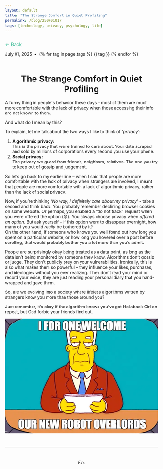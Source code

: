 ```yaml
---
layout: default
title: "The Strange Comfort in Quiet Profiling"
permalink: /blog/25070101/
tags: [technology, privacy, psychology, life]
---
```


<!-- Back Button (Top Left) -->
<div style="margin: 2em 0 1em 0;">
  <a href="{{ '/blog/' | relative_url }}" style="color: #49bf9d; font-size: 1.1em; font-weight: 500; text-decoration: none;">
    ← Back
  </a>
</div>

<!-- Post Metadata -->
<div class="post-meta">
  <span>July 01, 2025</span> &nbsp;•&nbsp;
  <span class="post-tags">
    {% for tag in page.tags %}
      <span class="pill post-tag" data-tag="{{ tag }}">{{ tag }}</span>
    {% endfor %}
  </span>
</div>

<br />
<h1 style="text-align: center;">The Strange Comfort in Quiet Profiling</h1>

<!-- start -->

<p>A funny thing in people's behavior these days – most of them are much more comfortable with the lack of privacy when those accessing their info are not known to them.</p>

<p>And what do I mean by this?</p>

<p>To explain, let me talk about the two ways I like to think of <i>‘privacy’</i>:</p>

<ol>
  <li><strong>Algorithmic privacy: </strong><br />
  This is the privacy that we’re trained to care about. Your data scraped and sold by millions of corporations every second you use your phone.
  </li>
  <li><strong>Social privacy: </strong><br />
  The privacy we guard from friends, neighbors, relatives. The one you try to keep out of gossip and judgement.
  </li>
</ol>

<p>So let’s go back to my earlier line – when I said that people are more comfortable with the lack of privacy when strangers are involved, I meant that people are more comfortable with a lack of algorithmic privacy, rather than the lack of social privacy.</p>

<p>Now, if you’re thinking <i>‘No way, I definitely care about my privacy’</i> - take a second and think back. You probably remember declining browser cookies on some website. Or perhaps, you enabled a “do not track” request when you were offered the option (😎). You always choose privacy when <em>offered an option</em>. But ask yourself – if this option were to disappear overnight, how many of you would <em>really</em> be bothered by it?<br />
On the other hand, if someone who knows you well found out how long you spent on a particular website, or how long you hovered over a post before scrolling, that would probably bother you a lot more than you’d admit.</p>

<p>People are surprisingly okay being treated as a data point, as long as the data isn’t being monitored by someone they know. Algorithms don’t gossip or judge. They don’t publicly prey on your vulnerabilities. Ironically, this is also what makes them so powerful – they influence your likes, purchases, and ideologies without you ever realizing. They don’t read your mind or record your voice, they are just reading your personal diary that you hand-wrapped and gave them.</p>

<p>So, are we evolving into a society where lifeless algorithms written by strangers know you more than those around you?</p>

<p>Just remember, it’s okay if the algorithm knows you’ve got Hollaback Girl on repeat, but God forbid your friends find out.</p>

<!-- Quote image -->
<div class="blog-image">
  <img src="/images/blog/Post2/Simpsons.jpg" alt="The Simpsons" />
</div>

<hr style="margin: 3em 0;" />
<p style="text-align: center;"><i>Fin.</i></p>

<script>
  document.querySelectorAll(".post-tag").forEach(tag => {
    tag.addEventListener("click", function () {
      const value = encodeURIComponent(this.dataset.tag);
      window.location.href = `/blog/?q=${value}`;
    });
  });
</script>